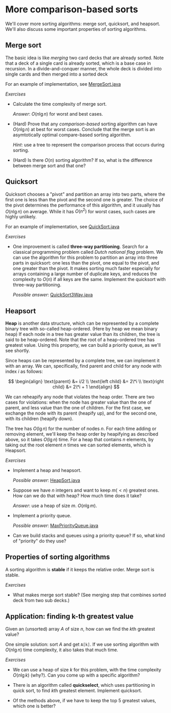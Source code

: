# More comparison-based sorts

We'll cover more sorting algorithms: merge sort, quicksort, and heapsort.
We'll also discuss some important properties of sorting algorithms.

## Merge sort

The basic idea is like *merging* two card decks that are already sorted.
Note that a deck of a single card is already sorted, which is a base case in recursion.
In a divide-and-conquer manner, the whole deck is divided into single cards and then merged into a sorted deck

For an example of implementation, see [MergeSort.java](../src/main/java/sorts/MergeSort.java)

*Exercises*

- Calculate the time complexity of merge sort.

  *Answer*: $O(n \lg n)$ for worst and best cases.

- (Hard) Prove that any *comparison-based* sorting algorithm can have $O(n \lg n)$ at best for worst cases.
  Conclude that the merge sort is an asymtotically optimal compare-based sorting algorithm.

  *Hint*: use a tree to represent the comparison process that occurs during sorting.

- (Hard) Is there $O(n)$ sorting algorithm?
  If so, what is the difference between merge sort and that one?

## Quicksort

Quicksort chooses a "pivot" and partition an array into two parts, where the first one is less than the pivot and the second one is greater.
The choice of the pivot determines the performance of this algorithm, and it usually has $O(n \lg n)$ on average.
While it has $O(n^2)$ for worst cases, such cases are highly unlikely.

For an example of implementation, see [QuickSort.java](../src/main/java/sorts/QuickSort.java)

*Exercises*

- One improvement is called **three-way partitioning**.
  Search for a classical programming problem called *Dutch national flag* problem.
  We can use the algorithm for this problem to partition an array into three parts in quicksort:
  one less than the pivot, one equal to the pivot, and one greater than the pivot.
  It makes sorting much faster especially for arrays containing a large number of duplicate keys,
  and reduces the complexity to $O(n)$ if all keys are the same.
  Implement the quicksort with three-way partitioning.

  *Possible answer*: [QuickSort3Way.java](../src/main/java/sorts/QuickSort3Way.java)

## Heapsort

**Heap** is another data structure, which can be represented by a complete binary tree with so-called heap-ordered.
(Here by heap we mean binary heap)
If each node in a tree has greater value than its children, the tree is said to be heap-ordered.
Note that the root of a heap-ordered tree has greatest value.
Using this property, we can build a priority queue, as we'll see shortly.

Since heaps can be represented by a complete tree, we can implement it with an array.
We can, specifically, find parent and child for any node with index $i$ as follows:

$$
\begin{align}
  \text{parent} &= i/2 \\
  \text{left child} &= 2\*i \\
  \text{right child} &= 2\*i + 1
\end{align}
$$

We can reheapify any node that violates the heap order.
There are two cases for violations: when the node has greater value than the one of parent, and less value than the one of children.
For the first case, we exchange the node with its parent (heapify up), and for the second one, with its children (heapify down).

The tree has $O(\lg n)$ for the number of nodes $n$.
For each time adding or removing element, we'll keep the heap order by heapifying as described above, so it takes $O(\lg n)$ time.
For a heap that contains $n$ elements, by taking out the root element $n$ times we can sorted elements, which is Heapsort.

*Exercises*

- Implement a heap and heapsort.

  *Possible answer*: [HeapSort.java](../src/main/java/sorts/HeapSort.java)

- Suppose we have $n$ integers and want to keep $m (< n)$ greatest ones.
  How can we do that with heap? How much time does it take?

  *Answer*: use a heap of size $m$. $O(n \lg m)$.

- Implement a priority queue.

  *Possible answer*: [MaxPriorityQueue.java](../src/main/java/collections/MaxPriorityQueue.java)

- Can we build stacks and queues using a priority queue?
  If so, what kind of "priority" do they use?

## Properties of sorting algorithms

A sorting algorithm is **stable** if it keeps the relative order.
Merge sort is stable.

*Exercises*

- What makes merge sort stable? (See merging step that combines sorted deck from two sub decks.)

## Application: finding k-th greatest value

Given an (unsorted) array $A$ of size $n$, how can we find the $k$th greatest value?

One simple solution: sort $A$ and get `A[k]`.
If we use sorting algorithm with $O(n \lg n)$ time complexity, it also takes that much time.

*Exercises*

- We can use a heap of size $k$ for this problem, with the time complexity $O(n \lg k)$ (why?).
  Can you come up with a specific algorithm?

- There is an algorithm called **quickselect**, which uses partitioning in quick sort, to find $k$th greatest element.
  Implement quicksort.

- Of the methods above, if we have to keep the top 5 greatest values, which one is better?
